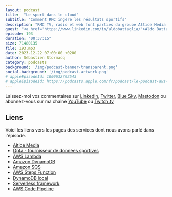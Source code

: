 ```yaml
---
layout: podcast
title:  "Le sport dans le cloud"
subtitle: "Comment RMC ingère les résultats sportifs"
description: "RMC TV, radio et web font parties du groupe Altice Media. Pour pouvoir distribuer les résultats sportifs en externe sur le web et les applications mobiles et en interne vers les différentes rédactions. L'infrastructure pour recevoir, analyser et distribuer les données doit être capable de monter en charge en fonction des évennements sportifs et doit être hautement disponible pour vous fournir les résultats que vous attendez en quasi temps réel. Dans cet épisode, on parle de l'architecture de l'ingestion et distribution des données sportives."
guest: "<a href='https://www.linkedin.com/in/aldobattaglia/'>Aldo Battaglia</a>, Tech Manager chez Altice Media."
episode: 193
duration: "00:37:15"
size: 71480135
file: 193.mp3
date: 2023-12-22 07:00:00 +0200
author: Sébastien Stormacq
category: podcasts
background: '/img/podcast-banner-transparent.png'
social-background: '/img/podcast-artwork.png'
# appleEpisodeId: 1000632792543
# appleEpisodeId: https://podcasts.apple.com/fr/podcast/le-podcast-aws-en-français/id1452118442
---
```


Laissez-moi vos commentaires sur [LinkedIn](https://www.linkedin.com/in/sebastienstormacq/), [Twitter](https://twitter.com/sebsto), [Blue Sky](https://bsky.app/profile/sebsto.bsky.social), [Mastodon](https://awscommunity.social/@sebsto) ou abonnez-vous sur ma chaîne [YouTube](https://www.youtube.com/sebsto) ou [Twitch.tv](https://www.twitch.tv/sebAWS)

## Liens
 
Voici les liens vers les pages des services dont nous avons parlé dans l'épisode.

- [Altice Media](https://alticefrance.com/media)
- [Opta - fournisseur de données sportives](https://www.statsperform.com/opta/)
- [AWS Lambda](https://docs.aws.amazon.com/lambda/latest/dg/getting-started.html)
- [Amazon DynamoDB](https://docs.aws.amazon.com/amazondynamodb/latest/developerguide/Introduction.html)
- [Amazon SQS](https://docs.aws.amazon.com/AWSSimpleQueueService/latest/SQSDeveloperGuide/welcome.html)
- [AWS Steps Function](https://docs.aws.amazon.com/step-functions/latest/dg/welcome.html)
- [DynamoDB local](https://docs.aws.amazon.com/amazondynamodb/latest/developerguide/DynamoDBLocal.html)
- [Serverless framework](https://www.serverless.com/)
- [AWS Code Pipeline](https://docs.aws.amazon.com/codepipeline/latest/userguide/welcome.html)
